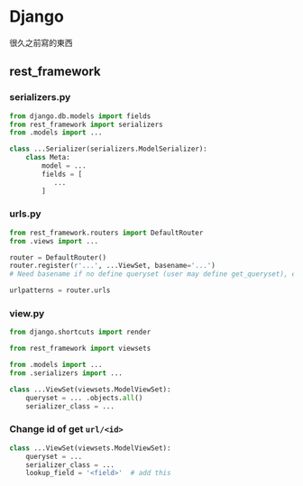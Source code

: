 # Django

很久之前寫的東西

## rest_framework

### serializers.py

```python
from django.db.models import fields
from rest_framework import serializers
from .models import ...

class ...Serializer(serializers.ModelSerializer):
    class Meta:
        model = ...
        fields = [
           ...
        ]
```

### urls.py

```python
from rest_framework.routers import DefaultRouter
from .views import ...

router = DefaultRouter()
router.register(r'...', ...ViewSet, basename='...')
# Need basename if no define queryset (user may define get_queryset), else ignore

urlpatterns = router.urls
```

### view.py

```python
from django.shortcuts import render

from rest_framework import viewsets

from .models import ...
from .serializers import ...

class ...ViewSet(viewsets.ModelViewSet):
    queryset = ... .objects.all()
    serializer_class = ...
```

### Change id of get `url/<id>`

```python
class ...ViewSet(viewsets.ModelViewSet):
    queryset = ...
    serializer_class = ...
    lookup_field = '<field>'  # add this
```
